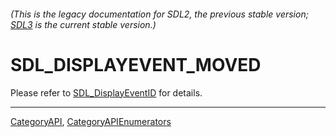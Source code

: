 ###### (This is the legacy documentation for SDL2, the previous stable version; [SDL3](https://wiki.libsdl.org/SDL3/) is the current stable version.)
# SDL_DISPLAYEVENT_MOVED

Please refer to [SDL_DisplayEventID](SDL_DisplayEventID) for details.

----
[CategoryAPI](CategoryAPI), [CategoryAPIEnumerators](CategoryAPIEnumerators)

